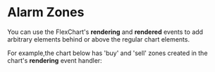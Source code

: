 Alarm Zones
============

You can use the FlexChart's **rendering** and **rendered** events to add arbitrary elements behind or above the regular chart elements.

For example,the chart below has 'buy' and 'sell' zones created in the chart's **rendering** event handler:
